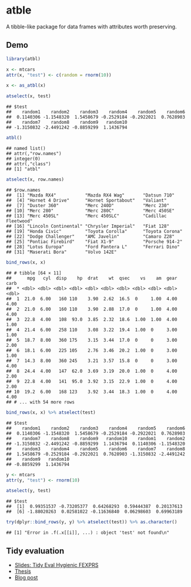atble
================

A tibble-like package for data frames with attributes worth preserving.

Demo
----

``` r
library(atbl)

x <- mtcars
attr(x, "test") <- c(random = rnorm(10))

x <- as_atbl(x)

atselect(x, test)
```

    ## $test
    ##    random1    random2    random3    random4    random5    random6 
    ##  0.1140306 -1.1548320  1.5458679 -0.2529184 -0.2922021  0.7628903 
    ##    random7    random8    random9   random10 
    ## -1.3150832 -2.4491242 -0.8859299  1.1436794

``` r
atbl()
```

    ## named list()
    ## attr(,"row.names")
    ## integer(0)
    ## attr(,"class")
    ## [1] "atbl"

``` r
atselect(x, row.names)
```

    ## $row.names
    ##  [1] "Mazda RX4"           "Mazda RX4 Wag"       "Datsun 710"         
    ##  [4] "Hornet 4 Drive"      "Hornet Sportabout"   "Valiant"            
    ##  [7] "Duster 360"          "Merc 240D"           "Merc 230"           
    ## [10] "Merc 280"            "Merc 280C"           "Merc 450SE"         
    ## [13] "Merc 450SL"          "Merc 450SLC"         "Cadillac Fleetwood" 
    ## [16] "Lincoln Continental" "Chrysler Imperial"   "Fiat 128"           
    ## [19] "Honda Civic"         "Toyota Corolla"      "Toyota Corona"      
    ## [22] "Dodge Challenger"    "AMC Javelin"         "Camaro Z28"         
    ## [25] "Pontiac Firebird"    "Fiat X1-9"           "Porsche 914-2"      
    ## [28] "Lotus Europa"        "Ford Pantera L"      "Ferrari Dino"       
    ## [31] "Maserati Bora"       "Volvo 142E"

``` r
bind_rows(x, x)
```

    ## # tibble [64 × 11]
    ##      mpg   cyl  disp    hp  drat    wt  qsec    vs    am  gear  carb
    ##  * <dbl> <dbl> <dbl> <dbl> <dbl> <dbl> <dbl> <dbl> <dbl> <dbl> <dbl>
    ##  1  21.0  6.00   160 110    3.90  2.62  16.5  0     1.00  4.00  4.00
    ##  2  21.0  6.00   160 110    3.90  2.88  17.0  0     1.00  4.00  4.00
    ##  3  22.8  4.00   108  93.0  3.85  2.32  18.6  1.00  1.00  4.00  1.00
    ##  4  21.4  6.00   258 110    3.08  3.22  19.4  1.00  0     3.00  1.00
    ##  5  18.7  8.00   360 175    3.15  3.44  17.0  0     0     3.00  2.00
    ##  6  18.1  6.00   225 105    2.76  3.46  20.2  1.00  0     3.00  1.00
    ##  7  14.3  8.00   360 245    3.21  3.57  15.8  0     0     3.00  4.00
    ##  8  24.4  4.00   147  62.0  3.69  3.19  20.0  1.00  0     4.00  2.00
    ##  9  22.8  4.00   141  95.0  3.92  3.15  22.9  1.00  0     4.00  2.00
    ## 10  19.2  6.00   168 123    3.92  3.44  18.3  1.00  0     4.00  4.00
    ## # ... with 54 more rows

``` r
bind_rows(x, x) %>% atselect(test)
```

    ## $test
    ##    random1    random2    random3    random4    random5    random6 
    ##  0.1140306 -1.1548320  1.5458679 -0.2529184 -0.2922021  0.7628903 
    ##    random7    random8    random9   random10    random1    random2 
    ## -1.3150832 -2.4491242 -0.8859299  1.1436794  0.1140306 -1.1548320 
    ##    random3    random4    random5    random6    random7    random8 
    ##  1.5458679 -0.2529184 -0.2922021  0.7628903 -1.3150832 -2.4491242 
    ##    random9   random10 
    ## -0.8859299  1.1436794

``` r
y <- mtcars
attr(y, "test") <- rnorm(10)

atselect(y, test)
```

    ## $test
    ##  [1]  0.99351537 -0.73205377  0.64268293  0.59444387  0.20137613
    ##  [6] -1.88020263  0.02581022 -0.11636840  0.06298603  0.69963189

``` r
try(dplyr::bind_rows(y, y) %>% atselect(test)) %>% as.character()
```

    ## [1] "Error in .f(.x[[i]], ...) : object 'test' not found\n"

Tidy evaluation
---------------

-   [Slides: Tidy Eval Hygienic FEXPRS](https://www.r-project.org/dsc/2017/slides/tidyeval-hygienic-fexprs.pdf)
-   [Thesis](https://web.wpi.edu/Pubs/ETD/Available/etd-090110-124904/unrestricted/jshutt.pdf)
-   [Blog post](http://www.onceupondata.com/2017/08/12/my-first-steps-into-the-world-of-tidyeval/)
